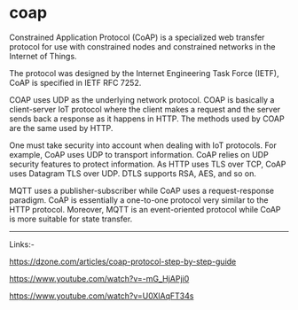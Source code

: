 # coap

Constrained Application Protocol (CoAP) is a specialized web transfer protocol for use with constrained nodes and constrained networks in the Internet of Things. 

The protocol was designed by the Internet Engineering Task Force (IETF), CoAP is specified in IETF RFC 7252.


COAP uses UDP as the underlying network protocol. COAP is basically a client-server IoT protocol where the client makes a request and the server sends back a response as it happens in HTTP. The methods used by COAP are the same used by HTTP.


One must take security into account when dealing with IoT protocols. For example, CoAP uses UDP to transport information. CoAP relies on UDP security features to protect information. As HTTP uses TLS over TCP, CoAP uses Datagram TLS over UDP. DTLS supports RSA, AES, and so on.


MQTT uses a publisher-subscriber while CoAP uses a request-response paradigm.
CoAP is essentially a one-to-one protocol very similar to the HTTP protocol. Moreover, MQTT is an event-oriented protocol while CoAP is more suitable for state transfer.



--------------------

Links:-

https://dzone.com/articles/coap-protocol-step-by-step-guide

https://www.youtube.com/watch?v=-mG_HjAPji0

https://www.youtube.com/watch?v=U0XlAqFT34s
